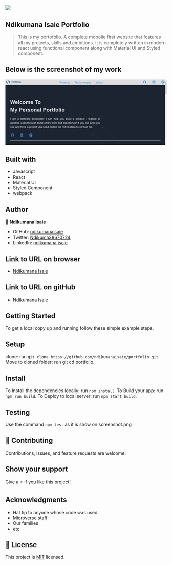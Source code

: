 ![](https://img.shields.io/badge/Microverse-blueviolet)

## Ndikumana Isaie Portfolio

> This is my portofolio. A complete mobolie first website that features all my projects, skills and ambitions. It is completely written in modern react using functional component along with Material UI and Styled component.

## Below is the screenshot of my work
![Ndikumana Isaie](https://github.com/ndikumanaisaie/portfolio/blob/portfolio/src/images/ndikumana.png)

## Built with
- Javascript
- React
- Material UI
- Styled Component
- webpack


## Author

👤 **Ndikumana Isaie**

- GitHub: [ndikumanaisaie](https://github.com/ndikumanaisaie)
- Twitter: [Ndikuma38670724](https://twitter.com/Ndikuma38670724)
- LinkedIn: [ndikumana.isaie](https://www.linkedin.com/in/ndikumana.isaie)

## Link to URL on browser
- [Ndikumana Isaie](https://ndikumanaisaie.github.io/portfolio/dist/)

## Link to URL on gitHub
- [Ndikumana Isaie](https://github.com/ndikumanaisaie/portfolio.git)

## Getting Started

To get a local copy up and running follow these simple example steps.

## Setup
clone: run `git clone https://github.com/ndikumanaisaie/portfolio.git`
Move to cloned folder: run git cd portfolio.

## Install

To Install the dependencies locally: run `npm install`.
To Build your app: run `npm run build`.
To Deploy to local server: run `npm start build`.

## Testing

Use the command `npm test` as it is show on screenshot.png

## 🤝 Contributing

Contributions, issues, and feature requests are welcome!

## Show your support

Give a ⭐️ if you like this project!

## Acknowledgments

- Hat tip to anyone whose code was used
- Microverse staff
- Our families
- etc

## 📝 License

This project is [MIT](./MIT.md) licensed.
